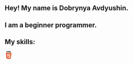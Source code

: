 ## Hey! My name is Dobrynya Avdyushin. <br> 

## I am a beginner programmer.


## My skills:
<img width="25px" src="https://raw.githubusercontent.com/github/explore/80688e429a7d4ef2fca1e82350fe8e3517d3494d/topics/html/html.png" />

